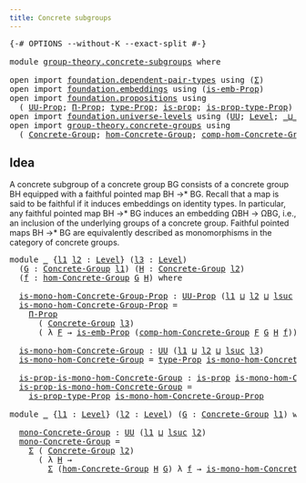 ```yaml
---
title: Concrete subgroups
---
```


<pre class="Agda"><a id="44" class="Symbol">{-#</a> <a id="48" class="Keyword">OPTIONS</a> <a id="56" class="Pragma">--without-K</a> <a id="68" class="Pragma">--exact-split</a> <a id="82" class="Symbol">#-}</a>

<a id="87" class="Keyword">module</a> <a id="94" href="group-theory.concrete-subgroups.html" class="Module">group-theory.concrete-subgroups</a> <a id="126" class="Keyword">where</a>

<a id="133" class="Keyword">open</a> <a id="138" class="Keyword">import</a> <a id="145" href="foundation.dependent-pair-types.html" class="Module">foundation.dependent-pair-types</a> <a id="177" class="Keyword">using</a> <a id="183" class="Symbol">(</a><a id="184" href="foundation-core.dependent-pair-types.html#515" class="Record">Σ</a><a id="185" class="Symbol">)</a>
<a id="187" class="Keyword">open</a> <a id="192" class="Keyword">import</a> <a id="199" href="foundation.embeddings.html" class="Module">foundation.embeddings</a> <a id="221" class="Keyword">using</a> <a id="227" class="Symbol">(</a><a id="228" href="foundation.embeddings.html#1916" class="Function">is-emb-Prop</a><a id="239" class="Symbol">)</a>
<a id="241" class="Keyword">open</a> <a id="246" class="Keyword">import</a> <a id="253" href="foundation.propositions.html" class="Module">foundation.propositions</a> <a id="277" class="Keyword">using</a>
  <a id="285" class="Symbol">(</a> <a id="287" href="foundation-core.propositions.html#1393" class="Function">UU-Prop</a><a id="294" class="Symbol">;</a> <a id="296" href="foundation-core.propositions.html#6694" class="Function">Π-Prop</a><a id="302" class="Symbol">;</a> <a id="304" href="foundation-core.propositions.html#1495" class="Function">type-Prop</a><a id="313" class="Symbol">;</a> <a id="315" href="foundation-core.propositions.html#1309" class="Function">is-prop</a><a id="322" class="Symbol">;</a> <a id="324" href="foundation-core.propositions.html#1562" class="Function">is-prop-type-Prop</a><a id="341" class="Symbol">)</a>
<a id="343" class="Keyword">open</a> <a id="348" class="Keyword">import</a> <a id="355" href="foundation.universe-levels.html" class="Module">foundation.universe-levels</a> <a id="382" class="Keyword">using</a> <a id="388" class="Symbol">(</a><a id="389" href="foundation-core.universe-levels.html#235" class="Primitive">UU</a><a id="391" class="Symbol">;</a> <a id="393" href="Agda.Primitive.html#597" class="Postulate">Level</a><a id="398" class="Symbol">;</a> <a id="400" href="Agda.Primitive.html#810" class="Primitive Operator">_⊔_</a><a id="403" class="Symbol">;</a> <a id="405" href="Agda.Primitive.html#780" class="Primitive">lsuc</a><a id="409" class="Symbol">)</a>
<a id="411" class="Keyword">open</a> <a id="416" class="Keyword">import</a> <a id="423" href="group-theory.concrete-groups.html" class="Module">group-theory.concrete-groups</a> <a id="452" class="Keyword">using</a>
  <a id="460" class="Symbol">(</a> <a id="462" href="group-theory.concrete-groups.html#1988" class="Function">Concrete-Group</a><a id="476" class="Symbol">;</a> <a id="478" href="group-theory.concrete-groups.html#6994" class="Function">hom-Concrete-Group</a><a id="496" class="Symbol">;</a> <a id="498" href="group-theory.concrete-groups.html#10569" class="Function">comp-hom-Concrete-Group</a><a id="521" class="Symbol">)</a>
</pre>
## Idea

A concrete subgroup of a concrete group BG consists of a concrete group BH equipped with a faithful pointed map BH →* BG. Recall that a map is said to be faithful if it induces embeddings on identity types. In particular, any faithful pointed map BH →* BG induces an embedding ΩBH → ΩBG, i.e., an inclusion of the underlying groups of a concrete group. Faithful pointed maps BH →* BG are equivalently described as monomorphisms in the category of concrete groups.

<pre class="Agda"><a id="1010" class="Keyword">module</a> <a id="1017" href="group-theory.concrete-subgroups.html#1017" class="Module">_</a> <a id="1019" class="Symbol">{</a><a id="1020" href="group-theory.concrete-subgroups.html#1020" class="Bound">l1</a> <a id="1023" href="group-theory.concrete-subgroups.html#1023" class="Bound">l2</a> <a id="1026" class="Symbol">:</a> <a id="1028" href="Agda.Primitive.html#597" class="Postulate">Level</a><a id="1033" class="Symbol">}</a> <a id="1035" class="Symbol">(</a><a id="1036" href="group-theory.concrete-subgroups.html#1036" class="Bound">l3</a> <a id="1039" class="Symbol">:</a> <a id="1041" href="Agda.Primitive.html#597" class="Postulate">Level</a><a id="1046" class="Symbol">)</a>
  <a id="1050" class="Symbol">(</a><a id="1051" href="group-theory.concrete-subgroups.html#1051" class="Bound">G</a> <a id="1053" class="Symbol">:</a> <a id="1055" href="group-theory.concrete-groups.html#1988" class="Function">Concrete-Group</a> <a id="1070" href="group-theory.concrete-subgroups.html#1020" class="Bound">l1</a><a id="1072" class="Symbol">)</a> <a id="1074" class="Symbol">(</a><a id="1075" href="group-theory.concrete-subgroups.html#1075" class="Bound">H</a> <a id="1077" class="Symbol">:</a> <a id="1079" href="group-theory.concrete-groups.html#1988" class="Function">Concrete-Group</a> <a id="1094" href="group-theory.concrete-subgroups.html#1023" class="Bound">l2</a><a id="1096" class="Symbol">)</a>
  <a id="1100" class="Symbol">(</a><a id="1101" href="group-theory.concrete-subgroups.html#1101" class="Bound">f</a> <a id="1103" class="Symbol">:</a> <a id="1105" href="group-theory.concrete-groups.html#6994" class="Function">hom-Concrete-Group</a> <a id="1124" href="group-theory.concrete-subgroups.html#1051" class="Bound">G</a> <a id="1126" href="group-theory.concrete-subgroups.html#1075" class="Bound">H</a><a id="1127" class="Symbol">)</a> <a id="1129" class="Keyword">where</a>

  <a id="1138" href="group-theory.concrete-subgroups.html#1138" class="Function">is-mono-hom-Concrete-Group-Prop</a> <a id="1170" class="Symbol">:</a> <a id="1172" href="foundation-core.propositions.html#1393" class="Function">UU-Prop</a> <a id="1180" class="Symbol">(</a><a id="1181" href="group-theory.concrete-subgroups.html#1020" class="Bound">l1</a> <a id="1184" href="Agda.Primitive.html#810" class="Primitive Operator">⊔</a> <a id="1186" href="group-theory.concrete-subgroups.html#1023" class="Bound">l2</a> <a id="1189" href="Agda.Primitive.html#810" class="Primitive Operator">⊔</a> <a id="1191" href="Agda.Primitive.html#780" class="Primitive">lsuc</a> <a id="1196" href="group-theory.concrete-subgroups.html#1036" class="Bound">l3</a><a id="1198" class="Symbol">)</a>
  <a id="1202" href="group-theory.concrete-subgroups.html#1138" class="Function">is-mono-hom-Concrete-Group-Prop</a> <a id="1234" class="Symbol">=</a>
    <a id="1240" href="foundation-core.propositions.html#6694" class="Function">Π-Prop</a>
      <a id="1253" class="Symbol">(</a> <a id="1255" href="group-theory.concrete-groups.html#1988" class="Function">Concrete-Group</a> <a id="1270" href="group-theory.concrete-subgroups.html#1036" class="Bound">l3</a><a id="1272" class="Symbol">)</a>
      <a id="1280" class="Symbol">(</a> <a id="1282" class="Symbol">λ</a> <a id="1284" href="group-theory.concrete-subgroups.html#1284" class="Bound">F</a> <a id="1286" class="Symbol">→</a> <a id="1288" href="foundation.embeddings.html#1916" class="Function">is-emb-Prop</a> <a id="1300" class="Symbol">(</a><a id="1301" href="group-theory.concrete-groups.html#10569" class="Function">comp-hom-Concrete-Group</a> <a id="1325" href="group-theory.concrete-subgroups.html#1284" class="Bound">F</a> <a id="1327" href="group-theory.concrete-subgroups.html#1051" class="Bound">G</a> <a id="1329" href="group-theory.concrete-subgroups.html#1075" class="Bound">H</a> <a id="1331" href="group-theory.concrete-subgroups.html#1101" class="Bound">f</a><a id="1332" class="Symbol">))</a>

  <a id="1338" href="group-theory.concrete-subgroups.html#1338" class="Function">is-mono-hom-Concrete-Group</a> <a id="1365" class="Symbol">:</a> <a id="1367" href="foundation-core.universe-levels.html#235" class="Primitive">UU</a> <a id="1370" class="Symbol">(</a><a id="1371" href="group-theory.concrete-subgroups.html#1020" class="Bound">l1</a> <a id="1374" href="Agda.Primitive.html#810" class="Primitive Operator">⊔</a> <a id="1376" href="group-theory.concrete-subgroups.html#1023" class="Bound">l2</a> <a id="1379" href="Agda.Primitive.html#810" class="Primitive Operator">⊔</a> <a id="1381" href="Agda.Primitive.html#780" class="Primitive">lsuc</a> <a id="1386" href="group-theory.concrete-subgroups.html#1036" class="Bound">l3</a><a id="1388" class="Symbol">)</a>
  <a id="1392" href="group-theory.concrete-subgroups.html#1338" class="Function">is-mono-hom-Concrete-Group</a> <a id="1419" class="Symbol">=</a> <a id="1421" href="foundation-core.propositions.html#1495" class="Function">type-Prop</a> <a id="1431" href="group-theory.concrete-subgroups.html#1138" class="Function">is-mono-hom-Concrete-Group-Prop</a>

  <a id="1466" href="group-theory.concrete-subgroups.html#1466" class="Function">is-prop-is-mono-hom-Concrete-Group</a> <a id="1501" class="Symbol">:</a> <a id="1503" href="foundation-core.propositions.html#1309" class="Function">is-prop</a> <a id="1511" href="group-theory.concrete-subgroups.html#1338" class="Function">is-mono-hom-Concrete-Group</a>
  <a id="1540" href="group-theory.concrete-subgroups.html#1466" class="Function">is-prop-is-mono-hom-Concrete-Group</a> <a id="1575" class="Symbol">=</a>
    <a id="1581" href="foundation-core.propositions.html#1562" class="Function">is-prop-type-Prop</a> <a id="1599" href="group-theory.concrete-subgroups.html#1138" class="Function">is-mono-hom-Concrete-Group-Prop</a>

<a id="1632" class="Keyword">module</a> <a id="1639" href="group-theory.concrete-subgroups.html#1639" class="Module">_</a> <a id="1641" class="Symbol">{</a><a id="1642" href="group-theory.concrete-subgroups.html#1642" class="Bound">l1</a> <a id="1645" class="Symbol">:</a> <a id="1647" href="Agda.Primitive.html#597" class="Postulate">Level</a><a id="1652" class="Symbol">}</a> <a id="1654" class="Symbol">(</a><a id="1655" href="group-theory.concrete-subgroups.html#1655" class="Bound">l2</a> <a id="1658" class="Symbol">:</a> <a id="1660" href="Agda.Primitive.html#597" class="Postulate">Level</a><a id="1665" class="Symbol">)</a> <a id="1667" class="Symbol">(</a><a id="1668" href="group-theory.concrete-subgroups.html#1668" class="Bound">G</a> <a id="1670" class="Symbol">:</a> <a id="1672" href="group-theory.concrete-groups.html#1988" class="Function">Concrete-Group</a> <a id="1687" href="group-theory.concrete-subgroups.html#1642" class="Bound">l1</a><a id="1689" class="Symbol">)</a> <a id="1691" class="Keyword">where</a>

  <a id="1700" href="group-theory.concrete-subgroups.html#1700" class="Function">mono-Concrete-Group</a> <a id="1720" class="Symbol">:</a> <a id="1722" href="foundation-core.universe-levels.html#235" class="Primitive">UU</a> <a id="1725" class="Symbol">(</a><a id="1726" href="group-theory.concrete-subgroups.html#1642" class="Bound">l1</a> <a id="1729" href="Agda.Primitive.html#810" class="Primitive Operator">⊔</a> <a id="1731" href="Agda.Primitive.html#780" class="Primitive">lsuc</a> <a id="1736" href="group-theory.concrete-subgroups.html#1655" class="Bound">l2</a><a id="1738" class="Symbol">)</a>
  <a id="1742" href="group-theory.concrete-subgroups.html#1700" class="Function">mono-Concrete-Group</a> <a id="1762" class="Symbol">=</a>
    <a id="1768" href="foundation-core.dependent-pair-types.html#515" class="Record">Σ</a> <a id="1770" class="Symbol">(</a> <a id="1772" href="group-theory.concrete-groups.html#1988" class="Function">Concrete-Group</a> <a id="1787" href="group-theory.concrete-subgroups.html#1655" class="Bound">l2</a><a id="1789" class="Symbol">)</a>
      <a id="1797" class="Symbol">(</a> <a id="1799" class="Symbol">λ</a> <a id="1801" href="group-theory.concrete-subgroups.html#1801" class="Bound">H</a> <a id="1803" class="Symbol">→</a>
        <a id="1813" href="foundation-core.dependent-pair-types.html#515" class="Record">Σ</a> <a id="1815" class="Symbol">(</a><a id="1816" href="group-theory.concrete-groups.html#6994" class="Function">hom-Concrete-Group</a> <a id="1835" href="group-theory.concrete-subgroups.html#1801" class="Bound">H</a> <a id="1837" href="group-theory.concrete-subgroups.html#1668" class="Bound">G</a><a id="1838" class="Symbol">)</a> <a id="1840" class="Symbol">λ</a> <a id="1842" href="group-theory.concrete-subgroups.html#1842" class="Bound">f</a> <a id="1844" class="Symbol">→</a> <a id="1846" href="group-theory.concrete-subgroups.html#1338" class="Function">is-mono-hom-Concrete-Group</a> <a id="1873" href="group-theory.concrete-subgroups.html#1655" class="Bound">l2</a> <a id="1876" href="group-theory.concrete-subgroups.html#1801" class="Bound">H</a> <a id="1878" href="group-theory.concrete-subgroups.html#1668" class="Bound">G</a> <a id="1880" href="group-theory.concrete-subgroups.html#1842" class="Bound">f</a><a id="1881" class="Symbol">)</a>
</pre>